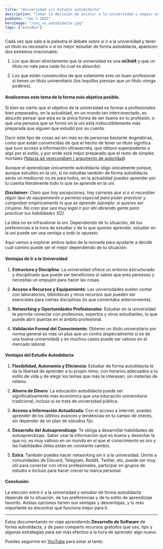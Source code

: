 ```yaml
---
title: "Universidad v/s Estudio autodidacta"
description: "Tomar la decisión de asistir a la universidad o seguir un camino autodidacta es un desafío para muchos. ¿Es una opción inherentemente mejor que la otra?"
pubDate: "Jan 2 2025"
heroImage: "/uni_vs_autodidacta.jpg"
tags: ["estudio"]
---
```


Cada vez que sale a la palestra el debate sobre si ir a la universidad y tener un título es necesario o si es mejor estudiar de forma autodidacta, aparecen dos extremos irracionales:

1. Los que dicen directamente que la universidad es una **mi3rd4** y que un título no vale para nada (lo cual es absurdo).

2. Los que están convencidos de que solamente eres un buen profesional si tienes un título universitario (los loquillos piensan que un título otorga poderes).

#### Analicemos este tema de la forma más objetiva posible.

Si bien es cierto que el objetivo de la universidad es formar a profesionales bien preparados, en la actualidad, en un mundo tan interconectado, es absurdo pensar que esta es la única forma de ser bueno en tu profesión, o que una persona que se formó en la uni está indiscutiblemente más preparada que alguien que estudió por su cuenta.

Decir este tipo de cosas así sin más es de personas bastante dogmáticas, como que están convencidas de que el hecho de tener un título significa que tuvo acceso a información ultrasecreta, que obtuvo superpoderes o algo por el estilo, y por ende está mejor preparado que el resto de simples mortales ([falacia ad verecundiam / argumento de autoridad](https://lenguaje.com/falacia-ad-verecundiam/))

Aunque el aprendizaje únicamente autodidacta (digo únicamente porque, aunque estudies en la uni, si no estudias también de forma autodidacta serás un mediocre) no es para todos, en la actualidad puedes aprender por tu cuenta literalmente todo lo que se aprende en la uni.

***Disclaimer:*** _Claro que hay excepciones, hay carreras que sí o sí necesitan algún tipo de equipamiento o permiso especial para poder practicar y comprobar empíricamente lo que se aprende (ejemplo: si quieres ser cirujano. No creo que sea muy legal ir por ahí abriendo gente para practicar tus habilidades XD)._

La idea no es infravalorar la uni. Dependiendo de tu situación, de tus preferencias a la hora de estudiar y de lo que quieres aprender, estudiar en la uni puede ser una ventaja o todo lo opuesto.

Aquí vamos a explorar ambos lados de la moneda para ayudarte a decidir cuál camino puede ser el mejor dependiendo de tu situación:

#### Ventajas de Ir a la Universidad

1. **Estructura y Disciplina**: La universidad ofrece un entorno estructurado y disciplinado que puede ser beneficioso si sabes que eres perezoso y necesitas un empujón para hacer las cosas.

2. **Acceso a Recursos y Equipamiento**: Las universidades suelen contar con laboratorios, bibliotecas y otros recursos que pueden ser esenciales para ciertas disciplinas (lo que comentaba anteriormente).

3. **Networking y Oportunidades Profesionales**: Estudiar en la universidad te permite conectar con profesores, expertos y otros estudiantes, lo que puede abrir puertas en el ámbito profesional.

4. **Validación Formal del Conocimiento**: Obtener un título universitario por norma general es más un plus que un contra (especialmente si es de una buena universidad) y en muchos casos puede ser valioso en el mercado laboral.

#### Ventajas del Estudio Autodidacta

1. **Flexibilidad, Autonomía y Eficiencia**: Estudiar de forma autodidacta te da la libertad de aprender a tu propio ritmo, con horarios adecuados a tu estilo de vida y de elegir los temas que más te interesan, sin materias de relleno.

2. **Ahorro de Dinero**: La educación autodidacta puede ser significativamente más económica que una educación universitaria tradicional, incluso si se trata de universidad pública.

3. **Acceso a Información Actualizada**: Con el acceso a internet, puedes aprender de los últimos avances y tendencias en tu campo de interés, sin depender de un plan de estudios fijo.

4. **Desarrollo del Autoaprendizaje**: Te obliga a desarrollar habilidades de autoaprendizaje. Saber usar la información que es buena y desechar la que no, es muy valioso en un mundo en el que el conocimiento es oro y las habilidades útiles están en constante cambio.

5. **Extra**: También puedes hacer networking sin ir a la universidad. Unirte a comunidades de Discord, Telegram, Reddit, Twitter, etc, puede ser muy útil para conectar con otros profesionales, participar en grupos de estudio e incluso para hacer crecer tu marca personal.

#### Conclusión

La elección entre ir a la universidad y estudiar de forma autodidacta depende de tu situación, de tus preferencias y de tu estilo de aprendizaje favorito. Ambas opciones tienen sus ventajas y desventajas, y lo más importante es encontrar qué funciona mejor para ti.

---

Estoy documentando mi viaje aprendiendo **Desarrollo de Software** de forma autodidacta, y de paso comparto recursos gratuitos que uso, tips y algunas estrategias para ser más efectivo a la hora de aprender algo nuevo.

Puedes seguirme en [YouTube](https://www.youtube.com/channel/UCx0Cc5JT_p0SCOVCPwbwu9A) para estar al tanto.
